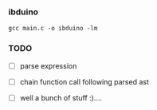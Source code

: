 ### ibduino

``` gcc main.c -o ibduino -lm ```


### TODO
* [ ] parse expression
* [ ] chain function call following parsed ast
* [ ] well a bunch of stuff :)....



